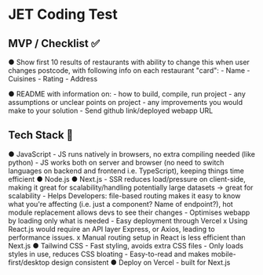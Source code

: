 # JET Coding Test

## MVP / Checklist ✅
●​ Show first 10 results of restaurants with ability to change this when user changes postcode, with following info on each restaurant "card":
    - Name
    - Cuisines
    - Rating
    - Address

● README with information on:
    - how to build, compile, run project
    - any assumptions or unclear points on project
    - any improvements you would make to your solution
    - Send github link/deployed webapp URL

## Tech Stack 🤖
●​ JavaScript
    - JS runs natively in browsers, no extra compiling needed (like python)
    - JS works both on server and browser (no need to switch languages on backend and frontend i.e. 
      TypeScript), keeping things time efficient
●​ Node.js
●​ Next.js
    - SSR reduces load/pressure on client-side, making it great for scalability/handling potentially large 
      datasets -> great for scalability
    - Helps Developers: file-based routing makes it easy to know what you're affecting (i.e. just a 
      component? 
      Name of endpoint?), hot module replacement allows devs to see their changes
    - Optimises webapp by loading only what is needed
    - Easy deployment through Vercel
    x Using React.js would require an API layer Express, or Axios, leading to performance issues.
    x Manual routing setup in React is less efficient than Next.js
●​ Tailwind CSS
     - Fast styling, avoids extra CSS files
     - Only loads styles in use, reduces CSS bloating
     - Easy-to-read and makes mobile-first/desktop design consistent
●​ Deploy on Vercel - built for Next.js
